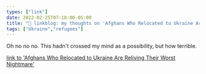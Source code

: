 ```yaml
---
types: ["link"]
date: 2022-02-25T07:18:00-05:00
title: "🔗 linkblog: my thoughts on 'Afghans Who Relocated to Ukraine Are Reliving Their Worst Nightmare'"
tags: ["Ukraine","refugees"]
---
```

Oh no no no. This hadn't crossed my mind as a possibility, but how terrible.
 
[link to 'Afghans Who Relocated to Ukraine Are Reliving Their Worst Nightmare'](https://www.vice.com/en/article/epxqvp/afghan-refugees-ukraine-conflict)
